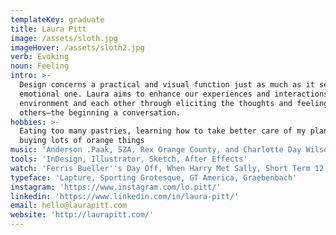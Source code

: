 ```yaml
---
templateKey: graduate
title: Laura Pitt
image: /assets/sloth.jpg
imageHover: /assets/sloth2.jpg
verb: Evoking
noun: Feeling
intro: >-
  Design concerns a practical and visual function just as much as it serves an
  emotional one. Laura aims to enhance our experiences and interactions with our
  environment and each other through eliciting the thoughts and feelings of
  others—the beginning a conversation.
hobbies: >-
  Eating too many pastries, learning how to take better care of my plants,
  buying lots of orange things
music: 'Anderson .Paak, SZA, Rex Orange County, and Charlotte Day Wilson.'
tools: 'InDesign, Illustrator, Sketch, After Effects'
watch: 'Ferris Bueller''s Day Off, When Harry Met Sally, Short Term 12'
typeface: 'Lapture, Sporting Grotesque, GT America, Graebenbach'
instagram: 'https://www.instagram.com/lo.pitt/'
linkedin: 'https://www.linkedin.com/in/laura-pitt/'
email: hello@laurapitt.com
website: 'http://laurapitt.com/'
---
```


